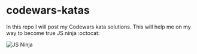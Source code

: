 # codewars-katas

In this repo I will post my Codewars kata solutions. This will help me on my way to become true JS ninja :octocat:

![JS Ninja](https://cdn.dribbble.com/users/2495677/screenshots/5039870/js-ninja-01.png)